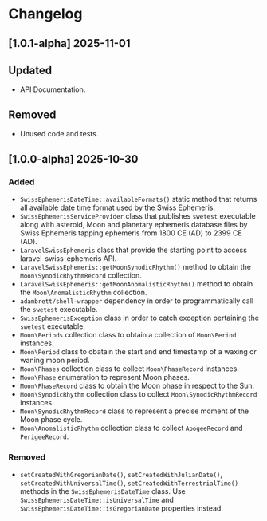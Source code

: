 # Changelog
## [1.0.1-alpha] 2025-11-01
## Updated
- API Documentation.
## Removed
- Unused code and tests.
  
## [1.0.0-alpha] 2025-10-30
### Added
- `SwissEphemerisDateTime::availableFormats()` static method that returns all available date time format used by the Swiss Ephemeris.
- `SwissEphemerisServiceProvider` class that publishes `swetest` executable along with asteroid, Moon and planetary ephemeris database files by Swiss Ephemeris tapping ephemeris from 1800 CE (AD) to 2399 CE (AD).
- `LaravelSwissEphemeris` class that provide the starting point to access laravel-swiss-ephemeris API.
- `LaravelSwissEphemeris::getMoonSynodicRhythm()` method to obtain the `Moon\SynodicRhythmRecord` collection.
- `LaravelSwissEphemeris::getMoonAnomalisticRhythm()` method to obtain the `Moon\AnomalisticRhythm` collection.
- `adambrett/shell-wrapper` dependency in order to programmatically call the `swetest` executable.
- `SwissEphemerisException` class in order to catch exception pertaining the `swetest` executable.
- `Moon\Periods` collection class to obtain a collection of `Moon\Period` instances.
- `Moon\Period` class to obatain the start and end timestamp of a waxing or waning moon period.
- `Moon\Phases` collection class to collect `Moon\PhaseRecord` instances.
- `Moon\Phase` enumeration to represent Moon phases.
- `Moon\PhaseRecord` class to obtain the Moon phase in respect to the Sun.
- `Moon\SynodicRhythm` collection class to collect `Moon\SynodicRhythmRecord` instances.
- `Moon\SynodicRhythmRecord` class to represent a precise moment of the Moon phase cycle.
- `Moon\AnomalisticRhythm` collection class to collect `ApogeeRecord` and `PerigeeRecord`.

### Removed
- `setCreatedWithGregorianDate()`, `setCreatedWithJulianDate()`, `setCreatedWithUniversalTime()`, `setCreatedWithTerrestrialTime()` methods in the `SwissEphemerisDateTime` class. Use `SwissEphemerisDateTime::isUniversalTime` and `SwissEphemerisDateTime::isGregorianDate` properties instead.
